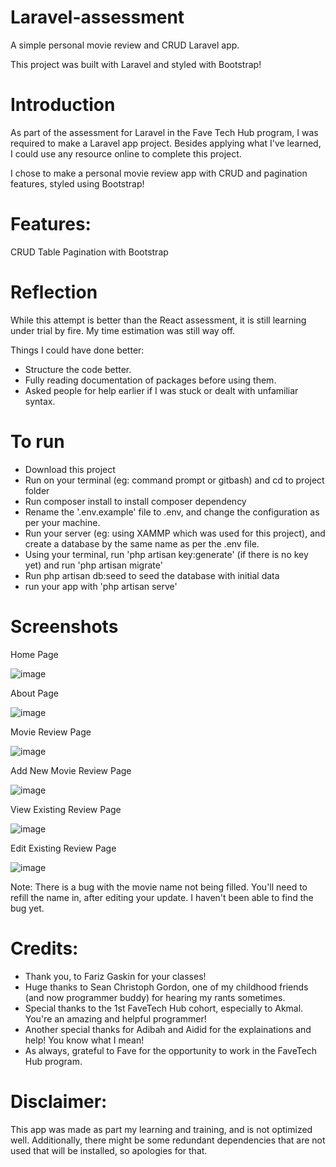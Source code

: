 # Laravel-assessment
A simple personal movie review and CRUD Laravel app.

This project was built with Laravel and styled with Bootstrap!

# Introduction
As part of the assessment for Laravel in the Fave Tech Hub program, I was required to make a Laravel app project.
Besides applying what I've learned, I could use any resource online to complete this project. 

I chose to make a personal movie review app with CRUD and pagination features, styled using Bootstrap!

# Features:
CRUD Table
Pagination with Bootstrap

# Reflection
While this attempt is better than the React assessment, it is still learning under trial by fire.
My time estimation was still way off.

Things I could have done better:
- Structure the code better.
- Fully reading documentation of packages before using them.
- Asked people for help earlier if I was stuck or dealt with unfamiliar syntax.


# To run
- Download this project
- Run on your terminal (eg: command prompt or gitbash) and cd to project folder
- Run composer install to install composer dependency
- Rename the '.env.example' file to .env, and change the configuration as per your machine.
- Run your server (eg: using XAMMP which was used for this project), and create a database by the same name as per the .env file.
- Using your terminal, run 'php artisan key:generate' (if there is no key yet) and run 'php artisan migrate'
- Run php artisan db:seed to seed the database with initial data
- run your app with 'php artisan serve'

# Screenshots

Home Page

![image](https://user-images.githubusercontent.com/60967477/169031553-81354075-2ad4-4ab5-96d3-4eae9abc7ee6.png)

About Page

![image](https://user-images.githubusercontent.com/60967477/169031717-ee32b3a3-9ac1-448d-b305-c3dfd47ca3cd.png)

Movie Review Page

![image](https://user-images.githubusercontent.com/60967477/169031814-bc16bd83-e3a2-4bed-bd75-21685e61b814.png)

Add New Movie Review Page

![image](https://user-images.githubusercontent.com/60967477/169031992-9993088e-5a78-467e-9e2b-a724e119f761.png)

View Existing Review Page

![image](https://user-images.githubusercontent.com/60967477/169032387-b2913f81-babc-4b4c-a261-34cd83b1a0ce.png)

Edit Existing Review Page

![image](https://user-images.githubusercontent.com/60967477/169033820-aea5495f-5596-4ad7-ac19-90490c16418c.png)

Note: There is a bug with the movie name not being filled. You'll need to refill the name in, after editing your update. I haven't been able to find the bug yet. 


# Credits:
- Thank you, to Fariz Gaskin for your classes!
- Huge thanks to Sean Christoph Gordon, one of my childhood friends (and now programmer buddy) for hearing my rants sometimes.
- Special thanks to the 1st FaveTech Hub cohort, especially to Akmal. You're an amazing and helpful programmer!
- Another special thanks for Adibah and Aidid for the explainations and help! You know what I mean!
- As always, grateful to Fave for the opportunity to work in the FaveTech Hub program.

# Disclaimer:
This app was made as part my learning and training, and is not optimized well. Additionally, there might be some redundant dependencies that are not used that will be installed, so apologies for that.
